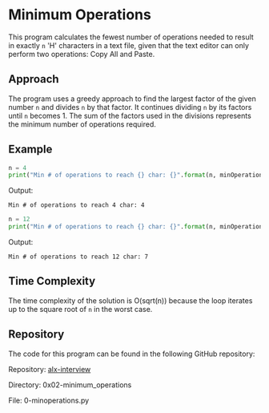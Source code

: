 # Minimum Operations

This program calculates the fewest number of operations needed to result in exactly `n` 'H' characters in a text file, given that the text editor can only perform two operations: Copy All and Paste.

## Approach

The program uses a greedy approach to find the largest factor of the given number `n` and divides `n` by that factor. It continues dividing `n` by its factors until `n` becomes 1. The sum of the factors used in the divisions represents the minimum number of operations required.

## Example

```python
n = 4
print("Min # of operations to reach {} char: {}".format(n, minOperations(n)))
```

Output:
```
Min # of operations to reach 4 char: 4
```

```python
n = 12
print("Min # of operations to reach {} char: {}".format(n, minOperations(n)))
```

Output:
```
Min # of operations to reach 12 char: 7
```

## Time Complexity

The time complexity of the solution is O(sqrt(n)) because the loop iterates up to the square root of `n` in the worst case.

## Repository

The code for this program can be found in the following GitHub repository:

Repository: [alx-interview](https://github.com/ThengweTheFirst/alx-interview)

Directory: 0x02-minimum_operations

File: 0-minoperations.py

